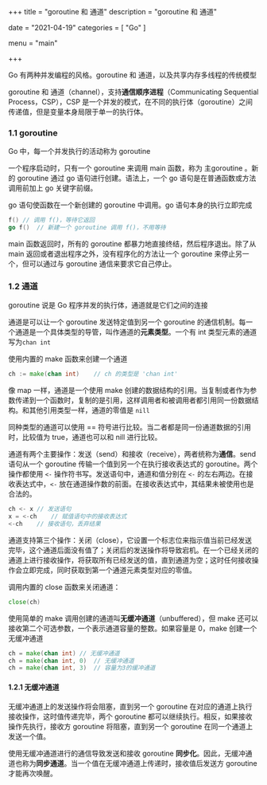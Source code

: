 +++
title = "goroutine 和 通道"
description = "goroutine 和 通道"

date = "2021-04-19"
categories = [
"Go"
]

menu = "main"

+++

Go 有两种并发编程的风格。goroutine 和 通道，以及共享内存多线程的传统模型

<!--more-->

goroutine 和 通道（channel），支持**通信顺序进程**（Communicating Sequential Process，CSP），CSP 是一个并发的模式，在不同的执行体（goroutine）之间传递值，但是变量本身局限于单一的执行体。

### 1.1 goroutine

Go 中，每一个并发执行的活动称为 goroutine 

一个程序启动时，只有一个 goroutine 来调用 main 函数，称为 主goroutine 。新的 goroutine 通过 go 语句进行创建。语法上，一个 go 语句是在普通函数或方法调用前加上 go 关键字前缀。

go 语句使函数在一个新创建的 goroutine 中调用。go 语句本身的执行立即完成

```go
f()	// 调用 f()，等待它返回
go f()	// 新建一个 goroutine 调用 f()，不用等待
```

main 函数返回时，所有的 goroutine 都暴力地直接终结，然后程序退出。除了从 main 返回或者退出程序之外，没有程序化的方法让一个 goroutine 来停止另一个，但可以通过与 goroutine 通信来要求它自己停止。

### 1.2 通道

goroutine 说是 Go 程序并发的执行体，通道就是它们之间的连接

通道是可以让一个 goroutine 发送特定值到另一个 goroutine 的通信机制。每一个通道是一个具体类型的导管，叫作通道的**元素类型**。一个有 int 类型元素的通道写为`chan int`

使用内置的 make 函数来创建一个通道

```go
ch := make(chan int)	// ch 的类型是 'chan int'
```

像 map 一样，通道是一个使用 make 创建的数据结构的引用。当复制或者作为参数传递到一个函数时，复制的是引用，这样调用者和被调用者都引用同一份数据结构。和其他引用类型一样，通道的零值是 `nill`

同种类型的通道可以使用 == 符号进行比较。当二者都是同一份通道数据的引用时，比较值为 true，通道也可以和 nill 进行比较。

通道有两个主要操作：发送（send）和接收（receive），两者统称为**通信**。send 语句从一个 goroutine 传输一个值到另一个在执行接收表达式的 goroutine。两个操作都使用 `<-` 操作符书写。发送语句中，通道和值分别在 `<-` 的左右两边。在接收表达式中，`<-` 放在通道操作数的前面。在接收表达式中，其结果未被使用也是合法的。

```go
ch <- x	// 发送语句
x = <-ch	// 赋值语句中的接收表达式
<-ch	// 接收语句，丢弃结果
```

通道支持第三个操作：关闭（close），它设置一个标志位来指示值当前已经发送完毕，这个通道后面没有值了；关闭后的发送操作将导致宕机。在一个已经关闭的通道上进行接收操作，将获取所有已经发送的值，直到通道为空；这时任何接收操作会立即完成，同时获取到第一个通道元素类型对应的零值。

调用内置的 close 函数来关闭通道：

```go
close(ch)
```

使用简单的 make 调用创建的通道叫**无缓冲通道**（unbuffered），但 make 还可以接收第二个可选参数，一个表示通道容量的整数。如果容量是 0，make 创建一个无缓冲通道

```go
ch = make(chan int)	// 无缓冲通道
ch = make(chan int, 0)	// 无缓冲通道
ch = make(chan int, 3)	// 容量为3的缓冲通道
```

#### 1.2.1  无缓冲通道

无缓冲通道上的发送操作将会阻塞，直到另一个 goroutine 在对应的通道上执行接收操作，这时值传递完毕，两个 goroutine 都可以继续执行。相反，如果接收操作先执行，接收方 goroutine 将阻塞，直到另一个 goroutine 在同一个通道上发送一个值。

使用无缓冲通道进行的通信导致发送和接收 goroutine **同步化**。因此，无缓冲通道也称为**同步通道**。当一个值在无缓冲通道上传递时，接收值后发送方 goroutine 才能再次唤醒。